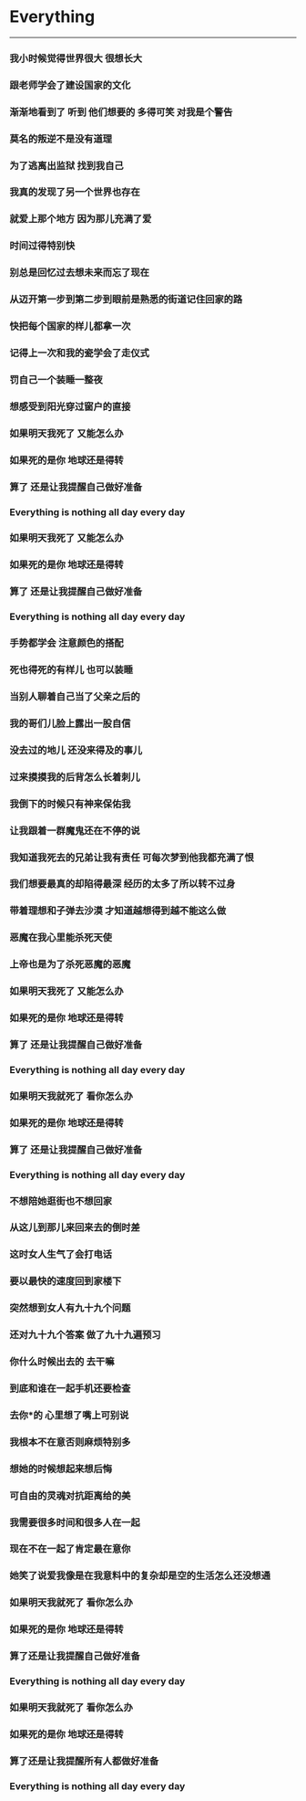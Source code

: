 # Everything

----
### 我小时候觉得世界很大 很想长大
### 跟老师学会了建设国家的文化
### 渐渐地看到了 听到 他们想要的 多得可笑 对我是个警告
### 莫名的叛逆不是没有道理
### 为了逃离出监狱 找到我自己
### 我真的发现了另一个世界也存在
### 就爱上那个地方 因为那儿充满了爱
### 时间过得特别快
### 别总是回忆过去想未来而忘了现在
### 从迈开第一步到第二步到眼前是熟悉的街道记住回家的路
### 快把每个国家的样儿都拿一次
### 记得上一次和我的瓷学会了走仪式
### 罚自己一个装睡一整夜
### 想感受到阳光穿过窗户的直接
### 
### 如果明天我死了 又能怎么办
### 如果死的是你 地球还是得转
### 算了 还是让我提醒自己做好准备
### Everything is nothing all day every day
### 如果明天我死了 又能怎么办
### 如果死的是你 地球还是得转
### 算了 还是让我提醒自己做好准备
### Everything is nothing all day every day
### 
### 手势都学会 注意颜色的搭配
### 死也得死的有样儿 也可以装睡
### 当别人聊着自己当了父亲之后的
### 我的哥们儿脸上露出一股自信
### 没去过的地儿 还没来得及的事儿
### 过来摸摸我的后背怎么长着刺儿
### 我倒下的时候只有神来保佑我
### 让我跟着一群魔鬼还在不停的说
### 我知道我死去的兄弟让我有责任 可每次梦到他我都充满了恨
### 我们想要最真的却陷得最深 经历的太多了所以转不过身
### 带着理想和子弹去沙漠 才知道越想得到越不能这么做
### 恶魔在我心里能杀死天使
### 上帝也是为了杀死恶魔的恶魔
### 
### 如果明天我死了 又能怎么办
### 如果死的是你 地球还是得转
### 算了 还是让我提醒自己做好准备
### Everything is nothing all day every day
### 如果明天我就死了 看你怎么办
### 如果死的是你 地球还是得转
### 算了 还是让我提醒自己做好准备
### Everything is nothing all day every day
### 
### 不想陪她逛街也不想回家
### 从这儿到那儿来回来去的倒时差
### 这时女人生气了会打电话
### 要以最快的速度回到家楼下
### 突然想到女人有九十九个问题
### 还对九十九个答案 做了九十九遍预习
### 你什么时候出去的 去干嘛
### 到底和谁在一起手机还要检查
### 去你*的 心里想了嘴上可别说
### 我根本不在意否则麻烦特别多
### 想她的时候想起来想后悔
### 可自由的灵魂对抗距离给的美
### 我需要很多时间和很多人在一起
### 现在不在一起了肯定最在意你
### 她笑了说爱我像是在我意料中的复杂却是空的生活怎么还没想通
### 
### 如果明天我就死了 看你怎么办
### 如果死的是你 地球还是得转
### 算了还是让我提醒自己做好准备
### Everything is nothing all day every day
### 如果明天我就死了 看你怎么办
### 如果死的是你 地球还是得转
### 算了还是让我提醒所有人都做好准备
### Everything is nothing all day every day
